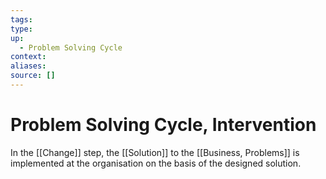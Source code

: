 ```yaml
---
tags:
type:
up:
  - Problem Solving Cycle
context:
aliases:
source: []
---
```


# Problem Solving Cycle, Intervention

In the [[Change]] step, the [[Solution]] to the [[Business, Problems]] is implemented at the organisation on the basis of the designed solution.
